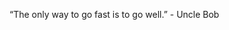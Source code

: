 


“The only way to go fast is to go well.” - Uncle Bob

<!---
boris-notch/boris-notch- is a ✨ special ✨ repository because its `README.md` (this file) appears on your GitHub profile.
You can click the Preview link to take a look at your changes.
--->
